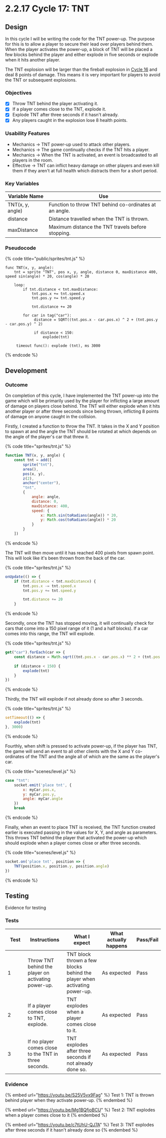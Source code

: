 # 2.2.17 Cycle 17: TNT

## Design

In this cycle I will be writing the code for the TNT power-up. The purpose for this is to allow a player to secure their lead over players behind them. When the player activates the power-up, a block of TNT will be placed a few blocks behind the player and either explode in five seconds or explode when it hits another player.&#x20;

The TNT explosion will be larger than the fireball explosion in [Cycle 16](2.2.16-cycle-16.md) and deal 8 points of damage. This means it is very important for players to avoid the TNT or subsequent explosions.

### Objectives

* [x] Throw TNT behind the player activating it.
* [x] If a player comes close to the TNT, explode it.
* [x] Explode TNT after three seconds if it hasn't already.
* [x] Any players caught in the explosion lose 8 health points.

### Usability Features

* Mechanics -> TNT power-up used to attack other players.
* Mechanics -> The game continually checks if the TNT hits a player.
* Mechanics -> When the TNT is activated, an event is broadcasted to all players in the room.
* Effective -> TNT can inflict heavy damage on other players and even kill them if they aren't at full health which distracts them for a short period.

### Key Variables

| Variable Name    | Use                                                    |
| ---------------- | ------------------------------------------------------ |
| TNT(x, y, angle) | Function to throw TNT behind co-ordinates at an angle. |
| distance         | Distance travelled when the TNT is thrown.             |
| maxDistance      | Maximum distance the TNT travels before stopping.      |

### Pseudocode

{% code title="public/sprites/tnt.js" %}
```
func TNT(x, y, angle):
    tnt = sprite "TNT", pos x, y, angle, distance 0, maxDistance 400, speed sin(angle) * 20, cos(angle) * 20
    
    loop:
        if tnt.distance < tnt.maxDistance:
            tnt.pos.x += tnt.speed.x
            tnt.pos.y += tnt.speed.y
            
            tnt.distance += 20
            
        for car in tag("car"):
             distance = SQRT((tnt.pos.x - car.pos.x) ^ 2 + (tnt.pos.y - car.pos.y) ^ 2)
             
             if distance < 150:
                 explode(tnt)
                 
     timeout func(): explode (tnt), ms 3000
```
{% endcode %}

## Development

### Outcome

On completion of this cycle, I have implemented the TNT power-up into the game which will be primarily used by the player for inflicting a large amount of damage on players close behind. The TNT will either explode when it hits another player or after three seconds since being thrown, inflicting 8 points of damage on anyone caught in the collision.

Firstly, I created a function to throw the TNT. It takes in the X and Y position to spawn at and the angle the TNT should be rotated at which depends on the angle of the player's car that threw it.&#x20;

{% code title="sprites/tnt.js" %}
```javascript
function TNT(x, y, angle) {
    const tnt = add([
        sprite("tnt"),
        area(),
        pos(x, y),
        z(2),
        anchor("center"),
        "tnt",
        { 
            angle: angle,
            distance: 0,
            maxDistance: 400,
            speed: {
                x: Math.sin(toRadians(angle)) * 20,
                y: Math.cos(toRadians(angle)) * 20
            }
        }
    ])
```
{% endcode %}

The TNT will then move until it has reached 400 pixels from spawn point. This will look like it's been thrown from the back of the car.

{% code title="sprites/tnt.js" %}
```javascript
onUpdate(() => {
    if (tnt.distance < tnt.maxDistance) {
        tnt.pos.x -= tnt.speed.x
        tnt.pos.y += tnt.speed.y

        tnt.distance += 20
    }
```
{% endcode %}

Secondly, once the TNT has stopped moving, it will continually check for cars that come into a 150 pixel range of it (1 and a half blocks). If a car comes into this range, the TNT will explode.&#x20;

{% code title="sprites/tnt.js" %}
```javascript
get("car").forEach(car => {
    const distance = Math.sqrt((tnt.pos.x - car.pos.x) ** 2 + (tnt.pos.y - car.pos.y) ** 2)
    
    if (distance < 150) {
        explode(tnt)
    }
})
```
{% endcode %}

Thirdly, the TNT will explode if not already done so after 3 seconds.

{% code title="sprites/tnt.js" %}
```javascript
setTimeout(() => {
    explode(tnt)
}, 3000)
```
{% endcode %}

Fourthly, when shift is pressed to activate power-up, if the player has TNT, the game will send an event to all other clients with the X and Y co-ordinates of the TNT and the angle all of which are the same as the player's car.

{% code title="scenes/level.js" %}
```javascript
case "tnt":
    socket.emit('place tnt', {
        x: myCar.pos.x,
        y: myCar.pos.y,
        angle: myCar.angle
    })
    break
```
{% endcode %}

Finally, when an event to place TNT is received, the TNT function created earlier is executed passing in the values for X, Y, and angle as parameters. This throws TNT behind the player that activated the power-up which should explode when a player comes close or after three seconds.

{% code title="scenes/level.js" %}
```javascript
socket.on('place tnt', position => {
    TNT(position.x, position.y, position.angle)
})
```
{% endcode %}

## Testing

Evidence for testing

### Tests

<table><thead><tr><th width="95">Test</th><th width="158">Instructions</th><th width="171">What I expect</th><th width="174">What actually happens</th><th>Pass/Fail</th></tr></thead><tbody><tr><td>1</td><td>Throw TNT behind the player on activating power-up.</td><td>TNT block thrown a few blocks behind the player when activating power-up.</td><td>As expected</td><td>Pass</td></tr><tr><td>2</td><td>If a player comes close to TNT, explode.</td><td>TNT explodes when a player comes close to it.</td><td>As expected</td><td>Pass</td></tr><tr><td>3</td><td>If no player comes close to the TNT in three seconds.</td><td>TNT explodes after three seconds if not already done so.</td><td>As expected</td><td>Pass</td></tr></tbody></table>

### Evidence

{% embed url="https://youtu.be/S25V5vx9Fag" %}
Test 1: TNT is thrown behind player when they activate power-up.
{% endembed %}

{% embed url="https://youtu.be/Mg1BQfjoBCU" %}
Test 2: TNT explodes when a player comes close to it
{% endembed %}

{% embed url="https://youtu.be/c7tUhU-QJ7A" %}
Test 3: TNT explodes after three seconds if it hasn't already done so
{% endembed %}
